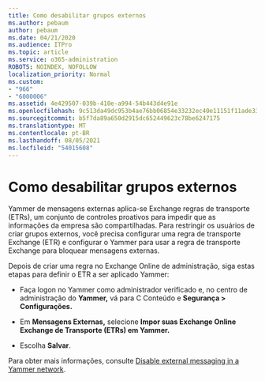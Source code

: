```yaml
---
title: Como desabilitar grupos externos
ms.author: pebaum
author: pebaum
ms.date: 04/21/2020
ms.audience: ITPro
ms.topic: article
ms.service: o365-administration
ROBOTS: NOINDEX, NOFOLLOW
localization_priority: Normal
ms.custom:
- "966"
- "6000006"
ms.assetid: 4e429507-039b-410e-a994-54b443d4e91e
ms.openlocfilehash: 9c513da49dc953b4ae76bb06854e33232ec40e11151f11ade33c3080092aa598
ms.sourcegitcommit: b5f7da89a650d2915dc652449623c78be6247175
ms.translationtype: MT
ms.contentlocale: pt-BR
ms.lasthandoff: 08/05/2021
ms.locfileid: "54015608"
---
```

# <a name="how-to-disable-external-groups"></a>Como desabilitar grupos externos

Yammer de mensagens externas aplica-se Exchange regras de transporte (ETRs), um conjunto de controles proativos para impedir que as informações da empresa são compartilhadas. Para restringir os usuários de criar grupos externos, você precisa configurar uma regra de transporte Exchange (ETR) e configurar o Yammer para usar a regra de transporte Exchange para bloquear mensagens externas.
  
Depois de criar uma regra no Exchange Online de administração, siga estas etapas para definir o ETR a ser aplicado Yammer:
  
- Faça logon no Yammer como administrador verificado e, no centro de administração do **Yammer,** vá para C Conteúdo e **Segurança \> Configurações.**

- Em **Mensagens Externas,** selecione **Impor suas Exchange Online Exchange de Transporte (ETRs) em Yammer.**

- Escolha **Salvar**.

Para obter mais informações, consulte [Disable external messaging in a Yammer network](https://docs.microsoft.com/yammer/work-with-external-users/disable-external-messaging).
  